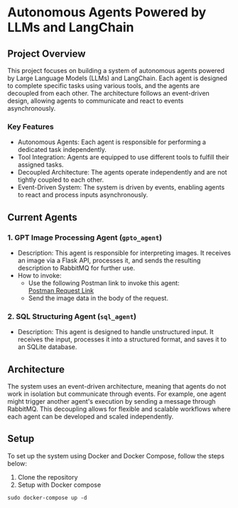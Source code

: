# Autonomous Agents Powered by LLMs and LangChain

## Project Overview

This project focuses on building a system of autonomous agents powered by Large Language Models (LLMs) and LangChain. Each agent is designed to complete specific tasks using various tools, and the agents are decoupled from each other. The architecture follows an event-driven design, allowing agents to communicate and react to events asynchronously.

### Key Features

- Autonomous Agents: Each agent is responsible for performing a dedicated task independently.
- Tool Integration: Agents are equipped to use different tools to fulfill their assigned tasks.
- Decoupled Architecture: The agents operate independently and are not tightly coupled to each other.
- Event-Driven System: The system is driven by events, enabling agents to react and process inputs asynchronously.

## Current Agents

### 1. GPT Image Processing Agent (`gpto_agent`)

- Description: This agent is responsible for interpreting images. It receives an image via a Flask API, processes it, and sends the resulting description to RabbitMQ for further use.
- How to invoke: 
  - Use the following Postman link to invoke this agent:  
    [Postman Request Link](https://weaving360.postman.co/workspace/weaving360~d5f2e462-78e1-41d0-9d6e-973d013d307d/request/25830852-dec4fda0-302f-40a7-bed1-f5d82dd9e744?tab=body)
  - Send the image data in the body of the request.
  
### 2. SQL Structuring Agent (`sql_agent`)

- Description: This agent is designed to handle unstructured input. It receives the input, processes it into a structured format, and saves it to an SQLite database.
  
## Architecture

The system uses an event-driven architecture, meaning that agents do not work in isolation but communicate through events. For example, one agent might trigger another agent's execution by sending a message through RabbitMQ. This decoupling allows for flexible and scalable workflows where each agent can be developed and scaled independently.

## Setup

To set up the system using Docker and Docker Compose, follow the steps below:

1. Clone the repository
2. Setup with Docker compose
```console
sudo docker-compose up -d
```